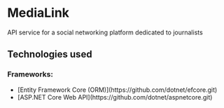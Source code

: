# MediaLink
API service for a social networking platform dedicated to journalists 
## Technologies used
### Frameworks:
<ul>
  <li>[Entity Framework Core (ORM)](https://github.com/dotnet/efcore.git)</li>
  <li>[ASP.NET Core Web API](https://github.com/dotnet/aspnetcore.git)</li>
</ul>
 
 
